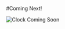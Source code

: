 #Coming Next!

![Clock Coming Soon](http://www.codeprogress.com/cpp/libraries/qt/images/QLabel_Gif_Image.gif)